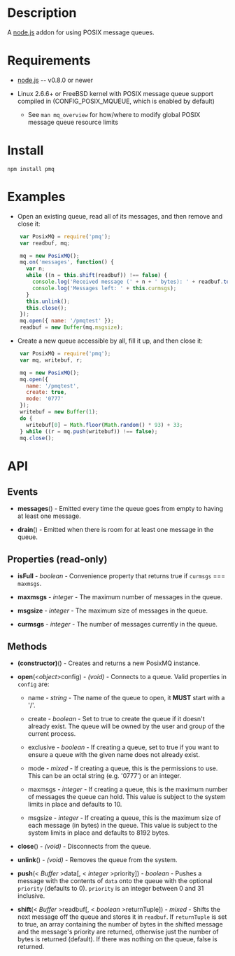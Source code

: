 
Description
===========

A [node.js](http://nodejs.org/) addon for using POSIX message queues.


Requirements
============

* [node.js](http://nodejs.org/) -- v0.8.0 or newer

* Linux 2.6.6+ or FreeBSD kernel with POSIX message queue support compiled in (CONFIG_POSIX_MQUEUE, which is enabled by default)

  * See `man mq_overview` for how/where to modify global POSIX message queue resource limits


Install
=======

    npm install pmq


Examples
========

* Open an existing queue, read all of its messages, and then remove and close it:

```javascript
    var PosixMQ = require('pmq');
    var readbuf, mq;

    mq = new PosixMQ();
    mq.on('messages', function() {
      var n;
      while ((n = this.shift(readbuf)) !== false) {
        console.log('Received message (' + n + ' bytes): ' + readbuf.toString('utf8', 0, n));
        console.log('Messages left: ' + this.curmsgs);
      }
      this.unlink();
      this.close();
    });
    mq.open({ name: '/pmqtest' });
    readbuf = new Buffer(mq.msgsize);
```

* Create a new queue accessible by all, fill it up, and then close it:

```javascript
    var PosixMQ = require('pmq');
    var mq, writebuf, r;

    mq = new PosixMQ();
    mq.open({
      name: '/pmqtest',
      create: true,
      mode: '0777'
    });
    writebuf = new Buffer(1);
    do {
      writebuf[0] = Math.floor(Math.random() * 93) + 33;
    } while ((r = mq.push(writebuf)) !== false);
    mq.close();
```


API
===

Events
------

* **messages**() - Emitted every time the queue goes from empty to having at least one message.

* **drain**() - Emitted when there is room for at least one message in the queue.

Properties (read-only)
----------------------

* **isFull** - _boolean_ - Convenience property that returns true if `curmsgs` === `maxmsgs`.

* **maxmsgs** - _integer_ - The maximum number of messages in the queue.

* **msgsize** - _integer_ - The maximum size of messages in the queue.

* **curmsgs** - _integer_ - The number of messages currently in the queue.

Methods
-------

* **(constructor)**() - Creates and returns a new PosixMQ instance.

* **open**(<_object_>config) - _(void)_ - Connects to a queue. Valid properties in `config` are:

    * name - _string_ - The name of the queue to open, it **MUST** start with a '/'.

    * create - _boolean_ - Set to true to create the queue if it doesn't already exist. The queue will be owned by the user and group of the current process.

    * exclusive - _boolean_ - If creating a queue, set to true if you want to ensure a queue with the given name does not already exist.

    * mode - _mixed_ - If creating a queue, this is the permissions to use. This can be an octal string (e.g. '0777') or an integer.

    * maxmsgs - _integer_ - If creating a queue, this is the maximum number of messages the queue can hold. This value is subject to the system limits in place and defaults to 10.

    * msgsize - _integer_ - If creating a queue, this is the maximum size of each message (in bytes) in the queue. This value is subject to the system limits in place and defaults to 8192 bytes.
    
* **close**() - _(void)_ - Disconnects from the queue.

* **unlink**() - _(void)_ - Removes the queue from the system.

* **push**(< _Buffer_ >data[, < _integer_ >priority]) - _boolean_ - Pushes a message with the contents of `data` onto the queue with the optional `priority` (defaults to 0). `priority` is an integer between 0 and 31 inclusive.

* **shift**(< _Buffer_ >readbuf[, < _boolean_ >returnTuple]) - _mixed_ - Shifts the next message off the queue and stores it in `readbuf`. If `returnTuple` is set to true, an array containing the number of bytes in the shifted message and the message's priority are returned, otherwise just the number of bytes is returned (default). If there was nothing on the queue, false is returned.
